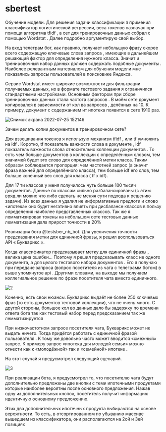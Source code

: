 # sbertest
Обучение модели.
Для решения задачи классификации я применил классификатор логистической регрессии, веса токенов назначал при помощи алгоритма tfidf , а сет для тренировочных данных собрал с
помощью Wordstat . Далее подробно аргументирую свой выбор.

На вход телеграм бот, как правило, получает небольшую фразу скорее всего содержащую ключевые слова запроса , имеющие в дальнейшем решающий фактор для определения нужного класса. Значит и тренировочный набор данных должен
содержать подобные документы . Наиболее релевантным материалом для обучения модели мне показались запросы пользователей в поисковике Яндекса.

Сервис Wordstat имеет широкие возможности для фильтрации получаемых данных, но в формате тестового задания я ограничился стандартными настройками. 
Основным фактором при сборе тренировочных данных стала частота запросов . В моём сете документ копировался в зависимости от кол ва запросов , делённых на 10. 
К примеру, документ с содержанием ит ипотека появится в сете 1910 раз.

![Снимок экрана 2022-07-25 152146](https://user-images.githubusercontent.com/98345179/180776428-81bd7392-b8f3-4b00-bdf8-6a1fb29d0e64.png)

Зачем делать копии документов в тренировочном
сете?

Для взвешивания токенов я использую механизм
tfidf , или tf умножить на idf . Коротко, tf показатель
важности слова в документе , idf показатель
важности слова относительно коллекции
документов . То есть чем больше документов в
коллекции с определённым словом, тем значимей
будет это слово для определённой метки класса.
Таким образом соблюдается пропорция: чем
частотней запрос (а значит фраза важней для
определённого класса), тем больше idf его слов, тем
больше конечный вес слов для класса ( tf x idf).


Для 17
ти классов у меня получилось чуть больше 100 тысяч документов. Данные по классам сильно разбалансированы (с
этим вряд ли можно что либо сделать не меняя сути подхода к решению задачи). Из всех данных я удалил не информативные
предлоги и слово «ипотека» оно будет негативно влиять при дисбалансе классов в пользу определения наиболее
представленных классов. Так же я лемматизировал токены на небольшом сете тестовых данных лемматизация дала
прирост точности в 20%




Реализация бота @testsber_nb_bot.
Для увеличения точности предсказания метки для единичной фразы, я решил
воспользоваться API « Букварикс ».

Когда классификатор предсказывает метку
для единичной фразы , велика цена ошибки… Поэтому я решил предсказывать
класс не одного документа, а для целого тестового набора документов . Его я получаю при передаче запроса (вопрос
посетителя из чата с телеграмм ботом) в выше упомянутое api . Другими словами, на выходе мы получаем коллегиальное
решение по фразе посетителя чата вместо единичного.

![2](https://user-images.githubusercontent.com/98345179/180777057-647493f3-53c8-4527-8970-0a5a8cb3822a.png)

Конечно, есть свои нюансы.
Букварикс выдаёт не
более 250 ключевых фраз (то есть документов
тестовой коллекции), что не очень много. С другой
стороны, большое кол во данных дало бы задержку
по времени ответа бота так как тестовый набор
перед предсказанием так же лемматизируется

При
низкочастотном запросе посетителя чата,
Букварикс может не выдать ничего. Тогда придётся
работать с единичной фразой пользователя . К тому
же довольно часто может вводится «смежный»
запрос. К примеру запрос «ипотека для молодой
семьи» можно отнести как к «молодёжной» так и
«семейной» ипотеке .

На этот случай я предусмотрел следующий сценарий.

![3](https://user-images.githubusercontent.com/98345179/180777195-0057a7d9-1df4-42ce-ac03-bccb3027aba7.png)

При реализации бота, я предусмотрел то, что
посетителю чата будут дополнительно предложены
две кнопки с теми ипотечными продуктами которые
наиболее вероятны после основного предложения.
Нажав одну из дополнительных кнопок, посетитель
получит информацию идентичную основному
предложению.

Этих два дополнительных ипотечных продукта
выбираются на основе вероятности. То есть, в
отсортированном по убыванию массиве вышедшем
из классификатора, они располагаются на 2ой и 3ей
позициях
